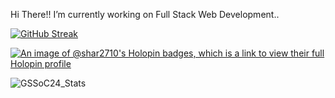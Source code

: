 Hi There!!
I’m currently working on Full Stack Web Development..


[![GitHub Streak](https://github-readme-streak-stats.herokuapp.com?user=shar2710&theme=tokyonight&hide_border=true&date_format=j%20M%5B%20Y%5D)](https://git.io/streak-stats)


[![An image of @shar2710's Holopin badges, which is a link to view their full Holopin profile](https://holopin.me/shar2710)](https://holopin.io/@shar2710)

![GSSoC24_Stats](https://github.com/user-attachments/assets/3d4c6b70-ebab-4367-8b20-d16f71049c1d)


